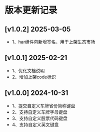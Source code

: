 # 版本更新记录

## [v1.0.2] 2025-03-05

- 1、har组件包新增签名，用于上架生态市场

## [v1.0.1] 2025-02-21

- 1、优化文档说明
- 2、增加上架code标识

## [v1.0.0] 2024-10-31

- 1、提交自定义车牌省份简称键盘
- 2、支持自定义车牌字母键盘
- 3、支持自定义股票代码键盘
- 4、支持自定义英文键盘
